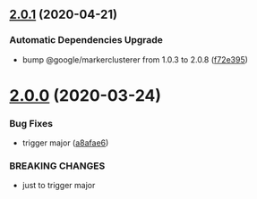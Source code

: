 ## [2.0.1](https://github.com/Leadformance/batMap/compare/v2.0.0...v2.0.1) (2020-04-21)


### Automatic Dependencies Upgrade

* bump @google/markerclusterer from 1.0.3 to 2.0.8 ([f72e395](https://github.com/Leadformance/batMap/commit/f72e395b5283d9e375de3f473a8be67f24f0688e))

# [2.0.0](https://github.com/Leadformance/batMap/compare/v1.7.3...v2.0.0) (2020-03-24)


### Bug Fixes

* trigger major ([a8afae6](https://github.com/Leadformance/batMap/commit/a8afae685f51a01a6070590829af1de0686f71df))


### BREAKING CHANGES

* just to trigger major
